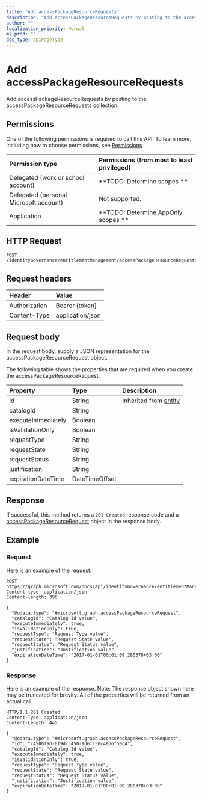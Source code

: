 ```yaml
---
title: "Add accessPackageResourceRequests"
description: "Add accessPackageResourceRequests by posting to the accessPackageResourceRequests collection."
author: ""
localization_priority: Normal
ms.prod: ""
doc_type: apiPageType
---
```


# Add accessPackageResourceRequests

Add accessPackageResourceRequests by posting to the accessPackageResourceRequests collection.

## Permissions
One of the following permissions is required to call this API. To learn more, including how to choose permissions, see [Permissions](/concepts/permissions-reference.md).

|Permission type|Permissions (from most to least privileged)|
|:---|:---|
|Delegated (work or school account)|**TODO: Determine scopes **|
|Delegated (personal Microsoft account)|Not supported.|
|Application|**TODO: Determine AppOnly scopes **|

## HTTP Request
<!-- {
  "blockType": "ignored"
}
-->
``` http
POST /identityGovernance/entitlementManagement/accessPackageResourceRequests/$ref
```

## Request headers
|Header|Value|
|:---|:---|
|Authorization|Bearer {token}|
|Content-Type|application/json|

## Request body
In the request body, supply a JSON representation for the accessPackageResourceRequest object.

The following table shows the properties that are required when you create the accessPackageResourceRequest.

|Property|Type|Description|
|:---|:---|:---|
|id|String| Inherited from [entity](../resources/entity.md)|
|catalogId|String||
|executeImmediately|Boolean||
|isValidationOnly|Boolean||
|requestType|String||
|requestState|String||
|requestStatus|String||
|justification|String||
|expirationDateTime|DateTimeOffset||



## Response
If successful, this method returns a `201 Created` response code and a [accessPackageResourceRequest](../resources/accesspackageresourcerequest.md) object in the response body.

## Example

### Request
Here is an example of the request.
<!-- {
  "blockType": "request",
  "name": "create_accesspackageresourcerequest_from_accesspackageresourcerequests"
}
-->
``` http
POST https://graph.microsoft.com/docs\api/identityGovernance/entitlementManagement/accessPackageResourceRequests
Content-type: application/json
Content-length: 396

{
  "@odata.type": "#microsoft.graph.accessPackageResourceRequest",
  "catalogId": "Catalog Id value",
  "executeImmediately": true,
  "isValidationOnly": true,
  "requestType": "Request Type value",
  "requestState": "Request State value",
  "requestStatus": "Request Status value",
  "justification": "Justification value",
  "expirationDateTime": "2017-01-01T00:01:09.280378+03:00"
}
```

### Response
Here is an example of the response. Note: The response object shown here may be truncated for brevity. All of the properties will be returned from an actual call.
<!-- {
  "blockType": "response",
  "truncated": true,
  "@odata.type": "microsoft.graph.accesspackageresourcerequest"
}
-->
``` http
HTTP/1.1 201 Created
Content-Type: application/json
Content-Length: 445

{
  "@odata.type": "#microsoft.graph.accessPackageResourceRequest",
  "id": "c4506f9d-6f9d-c450-9d6f-50c49d6f50c4",
  "catalogId": "Catalog Id value",
  "executeImmediately": true,
  "isValidationOnly": true,
  "requestType": "Request Type value",
  "requestState": "Request State value",
  "requestStatus": "Request Status value",
  "justification": "Justification value",
  "expirationDateTime": "2017-01-01T00:01:09.280378+03:00"
}
```


